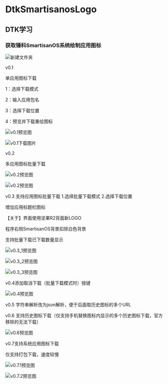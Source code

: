 # DtkSmartisanosLogo

## DTK学习

### 获取锤科SmartisanOS系统绘制应用图标


![新建文件夹](https://github.com/houyawei-NO1/DtkSmartisanosLogo/blob/main/%E8%AE%BE%E8%AE%A1%E5%9B%BE.jpg)

v0.1

单应用图标下载

1：选择下载模式

2：输入应用包名

3：选择下载位置

4：预览并下载重绘图标

![v0.1预览图](https://github.com/houyawei-NO1/DtkSmartisanosLogo/blob/main/v0.1.jpg)

![v0.1下载图片](https://github.com/houyawei-NO1/DtkSmartisanosLogo/blob/main/v0.1(2).jpg)

v0.2

多应用图标批量下载

![v0.2预览图](https://github.com/houyawei-NO1/DtkSmartisanosLogo/blob/main/v0.2.gif)

![v0.2预览图](https://s3.ax1x.com/2021/03/05/6e7LCQ.gif)


v0.3
支持应用图标批量下载
1.选择批量下载模式
2.选择下载位置

增加应用标题栏图标

【关于】界面使用坚果R2背面新LOGO

程序右侧SmartisanOS背景扣除白色背景

支持批量下载已下载数量显示

![v0.3_1预览图](https://github.com/houyawei-NO1/DtkSmartisanosLogo/blob/main/v0.3_1.jpg)

![v0.3_2预览图](https://github.com/houyawei-NO1/DtkSmartisanosLogo/blob/main/v0.3_2.jpg)

![v0.3_3预览图](https://github.com/houyawei-NO1/DtkSmartisanosLogo/blob/main/v0.3_3.jpg)

v0.4添加取消下载（批量下载模式时）按键

![v0.4预览图](https://github.com/houyawei-NO1/DtkSmartisanosLogo/blob/main/v0.4.jpg)


v0.5 字符串解析改为json解析，便于后面取历史图标的多个URL

v0.6 支持历史图标下载（仅支持手机替换图标内显示的多个历史图标下载，官方移除的无法下载）

![v0.6预览图](https://github.com/houyawei-NO1/DtkSmartisanosLogo/blob/main/v0.6.png)


v0.7支持系统应用图标下载

仅支持打包下载，速度较慢

![v0.7.1预览图](https://github.com/houyawei-NO1/DtkSmartisanosLogo/blob/main/v0.7.1.jpg)

![v0.7.2预览图](https://github.com/houyawei-NO1/DtkSmartisanosLogo/blob/main/v0.7.2.jpg)




